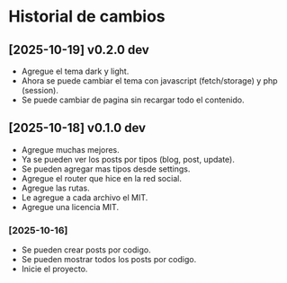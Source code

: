 # Historial de cambios

## [2025-10-19] v0.2.0 dev

- Agregue el tema dark y light.
- Ahora se puede cambiar el tema con javascript (fetch/storage) y php (session).
- Se puede cambiar de pagina sin recargar todo el contenido.

## [2025-10-18] v0.1.0 dev

- Agregue muchas mejores.
- Ya se pueden ver los posts por tipos (blog, post, update).
- Se pueden agregar mas tipos desde settings.
- Agregue el router que hice en la red social.
- Agregue las rutas.
- Le agregue a cada archivo el MIT.
- Agregue una licencia MIT.

### [2025-10-16]

- Se pueden crear posts por codigo.
- Se pueden mostrar todos los posts por codigo.
- Inicie el proyecto.